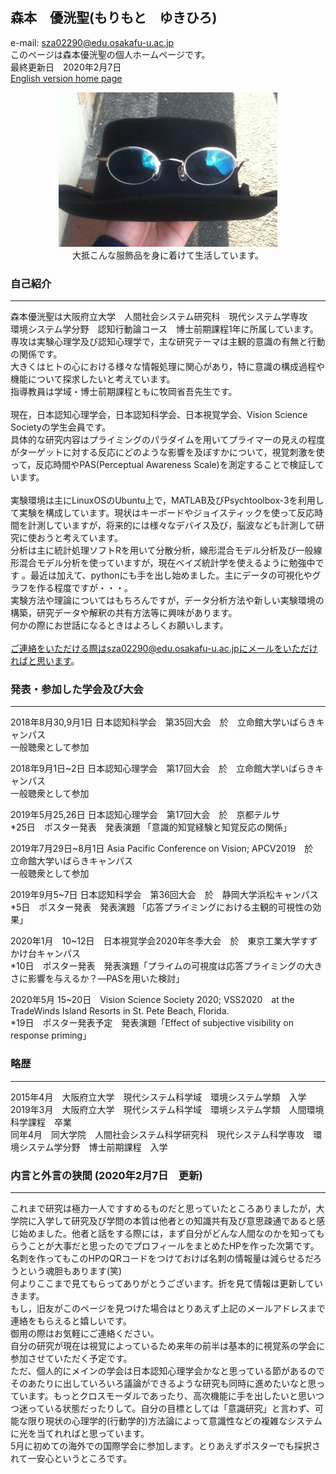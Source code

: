 ## 森本　優洸聖(もりもと　ゆきひろ)
e-mail: sza02290@edu.osakafu-u.ac.jp<br>
このページは森本優洸聖の個人ホームページです。<br>
最終更新日　2020年2月7日<br>
[English version home page](https://yukihiro00.github.io/Morimoto-Yukihiro/English/)
<br>
<div align="center">
 <img src="icon.jpg" alt="サンプル" title="アイコン画像"><br>
 大抵こんな服飾品を身に着けて生活しています。
</div>

### 自己紹介
*****
森本優洸聖は大阪府立大学　人間社会システム研究科　現代システム学専攻<br>
環境システム学分野　認知行動論コース　博士前期課程1年に所属しています。<br>
専攻は実験心理学及び認知心理学で，主な研究テーマは主観的意識の有無と行動の関係です。<br>
大きくはヒトの心における様々な情報処理に関心があり，特に意識の構成過程や機能について探求したいと考えています。<br>
指導教員は学域・博士前期課程ともに牧岡省吾先生です。<br><br>
現在，日本認知心理学会，日本認知科学会、日本視覚学会、Vision Science Societyの学生会員です。<br>
具体的な研究内容はプライミングのパラダイムを用いてプライマーの見えの程度がターゲットに対する反応にどのような影響を及ぼすかについて，視覚刺激を使って，反応時間やPAS(Perceptual Awareness Scale)を測定することで検証しています。<br><br>
実験環境は主にLinuxOSのUbuntu上で，MATLAB及びPsychtoolbox-3を利用して実験を構成しています。現状はキーボードやジョイスティックを使って反応時間を計測していますが，将来的には様々なデバイス及び，脳波なども計測して研究に使おうと考えています。<br>
分析は主に統計処理ソフトRを用いて分散分析，線形混合モデル分析及び一般線形混合モデル分析を使っていますが，現在ベイズ統計学を使えるように勉強中です
。最近は加えて、pythonにも手を出し始めました。主にデータの可視化やグラフを作る程度ですが・・・。<br>
実験方法や理論についてはもちろんですが，データ分析方法や新しい実験環境の構築，研究データや解釈の共有方法等に興味があります。<br>
何かの際にお世話になるときはよろしくお願いします。<br><br>
ご連絡をいただける際はsza02290@edu.osakafu-u.ac.jpにメールをいただければと思います。<br>

### 発表・参加した学会及び大会
*****
2018年8月30,9月1日 日本認知科学会　第35回大会　於　立命館大学いばらきキャンパス<br>
一般聴衆として参加

2018年9月1日~2日 日本認知心理学会　第17回大会　於　立命館大学いばらきキャンパス<br>
一般聴衆として参加

2019年5月25,26日 日本認知心理学会　第17回大会　於　京都テルサ<br>
*25日　ポスター発表　発表演題 「意識的知覚経験と知覚反応の関係」

2019年7月29日~8月1日 Asia Pacific Conference on Vision; APCV2019　於　立命館大学いばらきキャンパス<br>
一般聴衆として参加

2019年9月5~7日 日本認知科学会　第36回大会　於　静岡大学浜松キャンパス<br>
*5日　ポスター発表　発表演題 「応答プライミングにおける主観的可視性の効果」

2020年1月　10~12日　日本視覚学会2020年冬季大会　於　東京工業大学すずかけ台キャンパス<br>
*10日　ポスター発表　発表演題「プライムの可視度は応答プライミングの大きさに影響を与えるか？―PASを用いた検討」

2020年5月 15~20日　Vision Science Society 2020; VSS2020　at the TradeWinds Island Resorts in St. Pete Beach, Florida.<br>
*19日　ポスター発表予定　発表演題「Effect of subjective visibility on response priming」

### 略歴
*****
2015年4月　大阪府立大学　現代システム科学域　環境システム学類　入学<br>
2019年3月　大阪府立大学　現代システム科学域　環境システム学類　人間環境科学課程　卒業<br>
同年4月　同大学院　人間社会システム科学研究科　現代システム科学専攻　環境システム学分野　博士前期課程　入学<br>

### 内言と外言の狭間 (2020年2月7日　更新)
*****
これまで研究は極力一人ですすめるものだと思っていたところありましたが，大学院に入学して研究及び学問の本質は他者との知識共有及び意思疎通であると感じ始めました。他者と話をする際には，まず自分がどんな人間なのかを知ってもらうことが大事だと思ったのでプロフィールをまとめたHPを作った次第です。<br>
名刺を作ってもこのHPのQRコードをつけておけば名刺の情報量は減らせるだろうという魂胆もあります(笑)<br>
何よりここまで見てもらってありがとうございます。折を見て情報は更新していきます。<br>
もし，旧友がこのページを見つけた場合はとりあえず上記のメールアドレスまで連絡をもらえると嬉しいです。<br>
御用の際はお気軽にご連絡ください。<br>
自分の研究が現在は視覚によっているため来年の前半は基本的に視覚系の学会に参加させていただく予定です。<br>
ただ、個人的にメインの学会は日本認知心理学会かなと思っている節があるのでそのあたりに出していろいろ議論ができるような研究も同時に進めたいなと思っています。もっとクロスモーダルであったり、高次機能に手を出したいと思いつつ迷っている状態だったりして。自分の目標としては「意識研究」と言わず、可能な限り現状の心理学的(行動学的)方法論によって意識性などの複雑なシステムに光を当てれればと思っています。<br>
5月に初めての海外での国際学会に参加します。とりあえずポスターでも採択されて一安心というところです。
